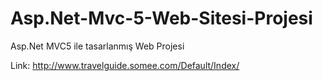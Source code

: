# Asp.Net-Mvc-5-Web-Sitesi-Projesi
Asp.Net MVC5 ile tasarlanmış Web Projesi

Link: http://www.travelguide.somee.com/Default/Index/
